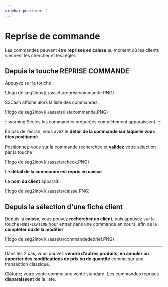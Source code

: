```yaml
---
sidebar_position: 2
---
```


# Reprise de commande

Les commandes peuvent être **reprises en caisse** au moment où les clients viennent les chercher et les régler. 

## Depuis la touche REPRISE COMMANDE

Appuyez sur la touche :

<div className="contenaireImg">
        ![logo de seg2inov](./assets/reprisecommande.PNG) 
    </div>

S2Cash affiche alors la liste des commandes.

<div className="contenaireImg">
        ![logo de seg2inov](./assets/listecommande.PNG) 
    </div>

:::warning
Seules les commandes préparées complètement apparaissent.
:::

En bas de l’écran, vous avez le **détail de la commande sur laquelle vous êtes positionné**.

Positionnez-vous sur la commande recherchée et **validez** votre sélection par la touche : 

<div className="contenaireImg">
        ![logo de seg2inov](./assets/check.PNG) 
    </div>

Le **détail de la commande est repris en caisse**.

Le **nom du client** apparait.

<div className="contenaireImg">
        ![logo de seg2inov](./assets/caisse.PNG) 
    </div>

## Depuis la sélection d'une fiche client

Depuis la **caisse**, vous pouvez **rechercher un client**, puis appuyez sur la touche ```MODIFICATION``` pour entrer dans une commande en cours, afin de la **compléter ou de la modifier**.

<div className="contenaireImg">
    ![logo de seg2inov](./assets/commandedebrief.PNG)
    </div>

-----------------------------------

Dans les 2 cas, vous pouvez **vendre d’autres produits, en annuler ou apporter des modifications de prix ou de quantité** comme sur une transaction classique.

Clôturez votre vente comme une vente standard. Les commandes reprises **disparaissent** de la liste.